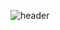 ![header](https://capsule-render.vercel.app/api?type=Waving&text=Hello+I'm+Eunchong+Kim!&fontSize=40&fontAlign=40&fontColor=8181F7&desc=FRONYEND%ENGINEER)
